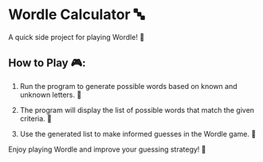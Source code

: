 # Wordle Calculator :abc:

A quick side project for playing Wordle! :game_die:

## How to Play :video_game::

1. Run the program to generate possible words based on known and unknown letters. :rocket:

2. The program will display the list of possible words that match the given criteria. :scroll:

3. Use the generated list to make informed guesses in the Wordle game. :thought_balloon:

Enjoy playing Wordle and improve your guessing strategy! :tada:
